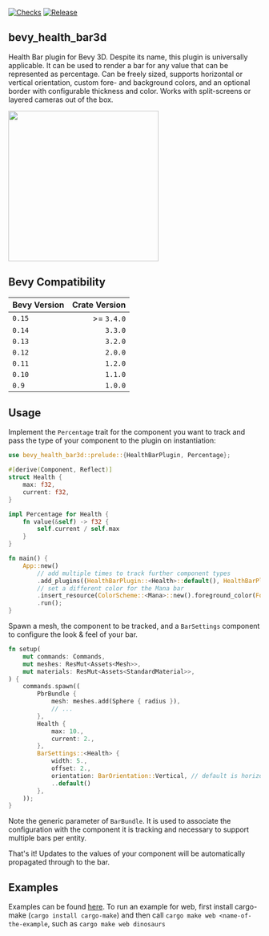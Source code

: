 [![Checks](https://github.com/sparten11740/bevy_health_bar3d/actions/workflows/checks.yml/badge.svg)](https://github.com/sparten11740/bevy_health_bar3d/actions/workflows/checks.yml) [![Release](https://github.com/sparten11740/bevy_health_bar3d/actions/workflows/release.yml/badge.svg)](https://github.com/sparten11740/bevy_health_bar3d/actions/workflows/release.yml)

## bevy_health_bar3d

Health Bar plugin for Bevy 3D. Despite its name, this plugin is universally applicable. It can be used to render a bar
for any value that can be represented as percentage. Can be freely sized, supports horizontal or vertical orientation,
custom fore- and background colors, and an optional border with configurable thickness and color. Works with
split-screens
or layered cameras out of the box.

<img src="https://github.com/sparten11740/bevy_health_bar3d/assets/2863630/31c50809-30f0-45fc-8639-054db7c96429" width="300" />

## Bevy Compatibility

| Bevy Version | Crate Version |
| ------------ | ------------: |
| `0.15`       |    >= `3.4.0` |
| `0.14`       |       `3.3.0` |
| `0.13`       |       `3.2.0` |
| `0.12`       |       `2.0.0` |
| `0.11`       |       `1.2.0` |
| `0.10`       |       `1.1.0` |
| `0.9`        |       `1.0.0` |

## Usage

Implement the `Percentage` trait for the component you want to track and pass the type of your component
to the plugin on instantiation:

```rust
use bevy_health_bar3d::prelude::{HealthBarPlugin, Percentage};

#[derive(Component, Reflect)]
struct Health {
    max: f32,
    current: f32,
}

impl Percentage for Health {
    fn value(&self) -> f32 {
        self.current / self.max
    }
}

fn main() {
    App::new()
        // add multiple times to track further component types
        .add_plugins((HealthBarPlugin::<Health>::default(), HealthBarPlugin::<Mana>::default()))
        // set a different color for the Mana bar
        .insert_resource(ColorScheme::<Mana>::new().foreground_color(ForegroundColor::Static(Color::BLUE)))
        .run();
}
```

Spawn a mesh, the component to be tracked, and a `BarSettings` component to configure the look & feel of your bar.

```rust
fn setup(
    mut commands: Commands,
    mut meshes: ResMut<Assets<Mesh>>,
    mut materials: ResMut<Assets<StandardMaterial>>,
) {
    commands.spawn((
        PbrBundle {
            mesh: meshes.add(Sphere { radius }),
            // ...
        },
        Health {
            max: 10.,
            current: 2.,
        },
        BarSettings::<Health> {
            width: 5.,
            offset: 2.,
            orientation: BarOrientation::Vertical, // default is horizontal
            ..default()
        },
    ));
}
```

Note the generic parameter of `BarBundle`. It is used to associate the configuration with the component it is tracking
and necessary to support multiple bars per entity.

That's it! Updates to the values of your component will be automatically propagated through to the bar.

## Examples

Examples can be found [here](https://github.com/sparten11740/bevy_health_bar3d/tree/main/examples).
To run an example for web, first install cargo-make (`cargo install cargo-make`) and then call
`cargo make web <name-of-the-example`, such as `cargo make web dinosaurs`
